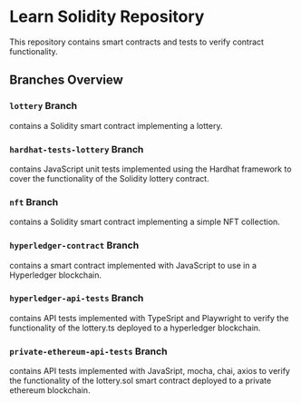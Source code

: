 # Learn Solidity Repository

This repository contains smart contracts and tests to verify contract functionality.

## Branches Overview

### `lottery` Branch
contains a Solidity smart contract implementing a lottery.

### `hardhat-tests-lottery` Branch
contains JavaScript unit tests implemented using the Hardhat framework to cover the functionality of the Solidity lottery contract.

### `nft` Branch
contains a Solidity smart contract implementing a simple NFT collection.

### `hyperledger-contract` Branch
contains a smart contract implemented with JavaScript to use in a Hyperledger blockchain.

### `hyperledger-api-tests` Branch
contains API tests implemented with TypeSript and Playwright to verify the functionality of the lottery.ts deployed to a hyperledger blockchain.

### `private-ethereum-api-tests` Branch
contains API tests implemented with JavaSript, mocha, chai, axios to verify the functionality of the lottery.sol smart contract deployed to a private ethereum blockchain.